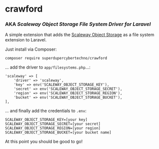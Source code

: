 # crawford
### AKA _Scaleway Object Storage File System Driver for Laravel_
A simple extension that adds the [Scaleway Object Storage](https://www.scaleway.com/en/docs/object-storage-feature/) as a file system extension to Laravel.

Just install via Composer:

```
composer require superdupercybertechno/crawford
```

... add the driver to `app/filesystems.php`...:

```
'scaleway' => [
    'driver' => 'scaleway',
    'key' => env('SCALEWAY_OBJECT_STORAGE_KEY'),
    'secret' => env('SCALEWAY_OBJECT_STORAGE_SECRET'),
    'region' => env('SCALEWAY_OBJECT_STORAGE_REGION'),
    'bucket' => env('SCALEWAY_OBJECT_STORAGE_BUCKET'),
],
```

... and finally add the credentials to `.env`:

```
SCALEWAY_OBJECT_STORAGE_KEY=[your key]
SCALEWAY_OBJECT_STORAGE_SECRET=[your secret]
SCALEWAY_OBJECT_STORAGE_REGION=[your region]
SCALEWAY_OBJECT_STORAGE_BUCKET=[your bucket name]
```

At this point you should be good to go!
